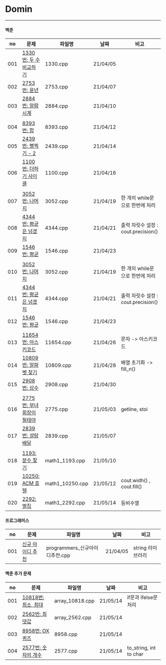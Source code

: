 # Domin
---

#### 백준

|no|문제|파일명|날짜|비고|
|-----|------------------------------------------------------------------|----------|----------|-------------------------|
| 001 | [1330번: 두 수 비교하기](https://www.acmicpc.net/problem/1330)    | 1330.cpp | 21/04/05 |   |
| 002 | [2753번: 윤년](https://www.acmicpc.net/problem/2753)             | 2753.cpp | 21/04/07 |   |
| 003 | [2884번: 알람 시계](https://www.acmicpc.net/problem/2884)        | 2884.cpp | 21/04/10 |   |
||||||||||
| 004 | [8393번: 합](https://www.acmicpc.net/problem/8393)                | 8393.cpp | 21/04/12 |  |
| 005 | [2439번: 별찍기 - 2](https://www.acmicpc.net/problem/2439)        | 2439.cpp | 21/04/14 |  |
| 006 | [1100번: 더하기 사이클](https://www.acmicpc.net/problem/1100)        | 1100.cpp | 21/04/16 | 
|||||||||||
| 007 | [3052번: 나머지](https://www.acmicpc.net/problem/3052)              | 3052.cpp | 21/04/19 | 한 개의 while문으로 한번에 처리 | 
| 008 | [4344번: 평균은 넘겠지](https://www.acmicpc.net/problem/4344)       | 4344.cpp | 21/04/21 | 출력 자릿수 설정 : cout.precision() | 
| 009 | [1546번: 평균](https://www.acmicpc.net/problem/1546)              | 1546.cpp | 21/04/23 | | 
||||||||||
| 010 | [3052번: 나머지](https://www.acmicpc.net/problem/3052)              | 3052.cpp | 21/04/19 | 한 개의 while문으로 한번에 처리 | 
| 011 | [4344번: 평균은 넘겠지](https://www.acmicpc.net/problem/4344)       | 4344.cpp | 21/04/21 | 출력 자릿수 설정 : cout.precision() | 
| 012 | [1546번: 평균](https://www.acmicpc.net/problem/1546)              | 1546.cpp | 21/04/23 | | 
||||||||||
| 013 | [11654번: 아스키코드](https://www.acmicpc.net/problem/11654)        | 11654.cpp | 21/04/26 | 문자 -> 아스키코드 | 
| 014 | [10809번: 알파벳 찾기](https://www.acmicpc.net/problem/10809)       | 10809.cpp | 21/04/28 | 배열 초기화 -> fill_n() | 
| 015 | [2908번:  상수](https://www.acmicpc.net/problem/2908)              | 2908.cpp | 21/04/30 | | 
||||||||||
| 016 | [2775번:  부녀회장이 될테야](https://www.acmicpc.net/problem/2775)            | 2775.cpp | 21/05/03 | getline, stoi |
| 017 | [2839번:  설탕 배달](https://www.acmicpc.net/problem/2839)            | 2839.cpp | 21/05/07 |  |
||||||||||
| 018 | [1193:  분수 찾기](https://www.acmicpc.net/problem/1193)            | math1_1193.cpp | 21/05/10 |  |
| 019 | [10250:  ACM 호텔](https://www.acmicpc.net/problem/10250)            | math1_10250.cpp | 21/05/12 | cout.widh() , cout.fill() |
| 020 | [2292:  벌집](https://www.acmicpc.net/problem/2292)            | math1_2292.cpp | 21/05/14 | 등비수열 |
#### 프로그래머스

|no|문제|파일명|날짜|비고|
|-----|------------------------------------------------------------------|----------|----------|-------------------------|
| 001 | [신규 아이디 추천](https://programmers.co.kr/learn/courses/30/lessons/72410)    | programmers_신규아이디추천.cpp | 21/04/05 |  string 라이브러리 |

#### 백준 추가 문제

|no|문제|파일명|날짜|비고|
|-----|------------------------------------------------------------------|----------|----------|-------------------------|
| 001 | [10818번: 최소, 최대](https://www.acmicpc.net/problem/10818)    | array_10818.cpp | 21/05/14 |  if문과 ifelse문 처리  |
| 002 | [2562번: 최댓값](https://www.acmicpc.net/problem/2562)             | array_2562.cpp | 21/05/14  |   |
| 003 | [8958번: OX퀴즈](https://www.acmicpc.net/problem/8958)        | 8958.cpp | 21/05/14  |   |
| 004 | [2577번: 숫자의 개수](https://www.acmicpc.net/problem/2577)        | 2577.cpp | 21/05/14  |  to_string, int to char |

